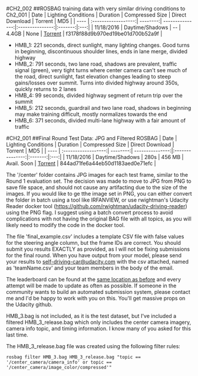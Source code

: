 #CH2_002
##ROSBAG training data with very similar driving conditions to Ch2_001
| Date | Lighting Conditions | Duration | Compressed Size | Direct Download | Torrent | MD5 |
| ---- | :------------------:| --------:| ---------------:|:---------------:|:-------:|:---:|
| 11/18/2016 | Daytime/Shadows | -- | 4.4GB | None | [Torrent](https://github.com/udacity/self-driving-car/blob/master/datasets/CH2/Ch2_002.tar.gz.torrent) | f3178f88d9b970ed19be01d700b52a9f |

* HMB_1: 221 seconds, direct sunlight, many lighting changes. Good turns in beginning, discontinuous shoulder lines, ends in lane merge, divided highway
* HMB_2: 791 seconds, two lane road, shadows are prevalent, traffic signal (green), very tight turns where center camera can't see much of the road, direct sunlight, fast elevation changes leading to steep gains/losses over summit. Turns into divided highway around 350s, quickly returns to 2 lanes
* HMB_4: 99 seconds, divided highway segment of return trip over the summit
* HMB_5: 212 seconds, guardrail and two lane road, shadows in beginning may make training difficult, mostly normalizes towards the end
* HMB_6: 371 seconds, divided multi-lane highway with a fair amount of traffic

#CH2_001
##Final Round Test Data: JPG and Filtered ROSBAG
| Date | Lighting Conditions | Duration | Compressed Size | Direct Download | Torrent | MD5 |
| ---- | :------------------:| --------:| ---------------:|:---------------:|:-------:|:---:|
| 11/18/2016 | Daytime/Shadows | 280s | 456 MB | Avail. Soon | [Torrent](https://github.com/udacity/self-driving-car/blob/master/datasets/CH2/Ch2_001.tar.gz.torrent) | 844ad71fe6a44eb50d1183aed0e71efc |

The '/center' folder contains JPG images for each test frame, similar to the Round 1 evaluation set. The decision was made to move to JPG from PNG to save file space, and should not cause any artifacting due to the size of the images. If you would like to ge tthe image set in PNG, you can either convert the folder in batch using a tool like IRFANVIEW, or use rwightman's Udacity Reader docker tool (https://github.com/rwightman/udacity-driving-reader) using the PNG flag. I suggest using a batch convert process to avoid complications with not having the original BAG file with all topics, as you will likely need to modify the code in the docker tool. 

The file 'final_example.csv' includes a template CSV file with false values for the steering angle column, but the frame IDs are correct. You should submit you results EXACTLY as provided, as I will not be fixing submissions for the final round. When you have output from your model, please send your results to self-driving-car@udacity.com with the csv attached, named as 'teamName.csv' and your team members in the body of the email.

The leaderboard can be found at the [same location as before](https://github.com/udacity/self-driving-car/tree/master/challenges/challenge_2) and every attempt will be made to update as often as possible. If someone in the community wants to build an automated submission system, please contact me and I'd be happy to work with you on this. You'll get massive props on the Udacity github.

HMB_3.bag is not included, as it is the test dataset, but I've included a filtered HMB_3_release.bag which only includes the center camera imagery, camera info topic, and timing information. I know many of you asked for this last time.

The HMB_3_release.bag file was created using the following filter rules: 

```
rosbag filter HMB_3.bag HMB_3_release.bag "topic == '/center_camera/camera_info' or topic == '/center_camera/image_color/compressed'"
```

